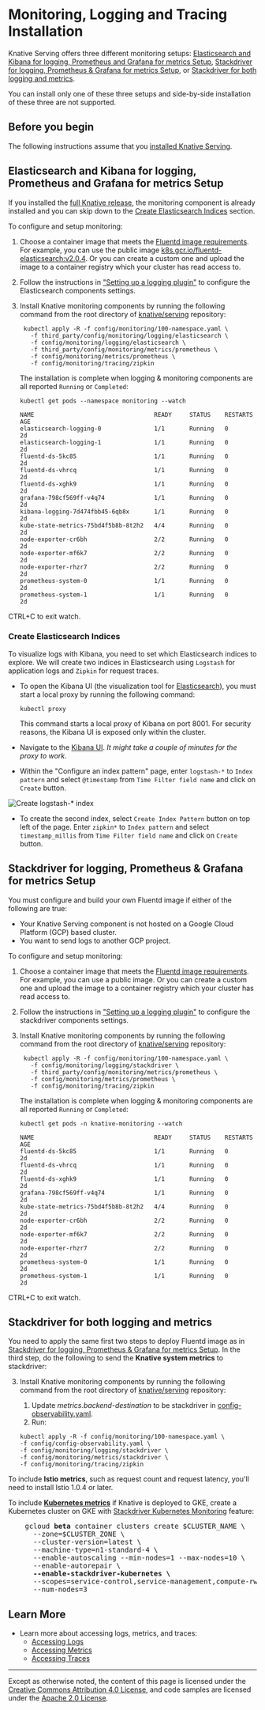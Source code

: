 # Monitoring, Logging and Tracing Installation

Knative Serving offers three different monitoring setups:
[Elasticsearch and Kibana for logging, Prometheus and Grafana for metrics Setup](#elasticsearch-and-kibana-for-logging--prometheus-and-grafana-for-metrics-setup), [Stackdriver for logging, Prometheus & Grafana for metrics Setup](#stackdriver-for-logging--prometheus--grafana-for-metrics-setup), or [Stackdriver for both logging and metrics](#stackdriver-for-both-logging-and-metrics).

You can install only one of these three setups and side-by-side installation of these three are not supported.

## Before you begin

The following instructions assume that you [installed Knative Serving](../install/README.md).

## Elasticsearch and Kibana for logging, Prometheus and Grafana for metrics Setup

If you installed the [full Knative release](../install/README.md#installing-knative), the monitoring component is already installed and you can skip down to the [Create Elasticsearch Indices](#create-elasticsearch-indices) section.

To configure and setup monitoring:

1. Choose a container image that meets the
   [Fluentd image requirements](fluentd/README.md#requirements). For example, you can use the
   public image [k8s.gcr.io/fluentd-elasticsearch:v2.0.4](https://github.com/kubernetes/kubernetes/tree/master/cluster/addons/fluentd-elasticsearch/fluentd-es-image).
   Or you can create a custom one and upload the image to a container registry
   which your cluster has read access to.
2. Follow the instructions in
   ["Setting up a logging plugin"](setting-up-a-logging-plugin.md#Configuring)
   to configure the Elasticsearch components settings.
3. Install Knative monitoring components by running the following command from the root directory of
   [knative/serving](https://github.com/knative/serving) repository:

   ```shell
    kubectl apply -R -f config/monitoring/100-namespace.yaml \
      -f third_party/config/monitoring/logging/elasticsearch \
      -f config/monitoring/logging/elasticsearch \
      -f third_party/config/monitoring/metrics/prometheus \
      -f config/monitoring/metrics/prometheus \
      -f config/monitoring/tracing/zipkin
   ```

   The installation is complete when logging & monitoring components are all
   reported `Running` or `Completed`:

     ```shell
     kubectl get pods --namespace monitoring --watch
     ```

     ```
     NAME                                  READY     STATUS    RESTARTS   AGE
     elasticsearch-logging-0               1/1       Running   0          2d
     elasticsearch-logging-1               1/1       Running   0          2d
     fluentd-ds-5kc85                      1/1       Running   0          2d
     fluentd-ds-vhrcq                      1/1       Running   0          2d
     fluentd-ds-xghk9                      1/1       Running   0          2d
     grafana-798cf569ff-v4q74              1/1       Running   0          2d
     kibana-logging-7d474fbb45-6qb8x       1/1       Running   0          2d
     kube-state-metrics-75bd4f5b8b-8t2h2   4/4       Running   0          2d
     node-exporter-cr6bh                   2/2       Running   0          2d
     node-exporter-mf6k7                   2/2       Running   0          2d
     node-exporter-rhzr7                   2/2       Running   0          2d
     prometheus-system-0                   1/1       Running   0          2d
     prometheus-system-1                   1/1       Running   0          2d
     ```

  CTRL+C to exit watch.

### Create Elasticsearch Indices

To visualize logs with Kibana, you need to set which Elasticsearch indices to explore. We will
create two indices in Elasticsearch using `Logstash` for application logs and `Zipkin`
for request traces.

- To open the Kibana UI (the visualization tool for [Elasticsearch](https://info.elastic.co)),
  you must start a local proxy by running the following command:

  ```shell
  kubectl proxy
  ```

  This command starts a local proxy of Kibana on port 8001. For security
  reasons, the Kibana UI is exposed only within the cluster.

- Navigate to the
  [Kibana UI](http://localhost:8001/api/v1/namespaces/monitoring/services/kibana-logging/proxy/app/kibana).
  _It might take a couple of minutes for the proxy to work_.

- Within the "Configure an index pattern" page, enter `logstash-*` to
  `Index pattern` and select `@timestamp` from `Time Filter field name` and
  click on `Create` button.

![Create logstash-* index](images/kibana-landing-page-configure-index.png)

- To create the second index, select `Create Index Pattern` button on top left
  of the page. Enter `zipkin*` to `Index pattern` and select `timestamp_millis`
  from `Time Filter field name` and click on `Create` button.


## Stackdriver for logging, Prometheus & Grafana for metrics Setup

You must configure and build your own Fluentd image if either of the following are true:

 * Your Knative Serving component is not hosted on a Google Cloud Platform (GCP) based cluster.
 * You want to send logs to another GCP project.

To configure and setup monitoring:

1. Choose a container image that meets the
   [Fluentd image requirements](fluentd/README.md#requirements). For example, you can use a
   public image. Or you can create a custom one and upload the image to a
   container registry which your cluster has read access to.
2. Follow the instructions in
   ["Setting up a logging plugin"](setting-up-a-logging-plugin.md#Configuring)
   to configure the stackdriver components settings.
3. Install Knative monitoring components by running the following command from the root directory of
   [knative/serving](https://github.com/knative/serving) repository:

   ```shell
    kubectl apply -R -f config/monitoring/100-namespace.yaml \
      -f config/monitoring/logging/stackdriver \
      -f third_party/config/monitoring/metrics/prometheus \
      -f config/monitoring/metrics/prometheus \
      -f config/monitoring/tracing/zipkin
   ```   

   The installation is complete when logging & monitoring components are all
   reported `Running` or `Completed`:

     ```shell
     kubectl get pods -n knative-monitoring --watch
     ```

     ```
     NAME                                  READY     STATUS    RESTARTS   AGE
     fluentd-ds-5kc85                      1/1       Running   0          2d
     fluentd-ds-vhrcq                      1/1       Running   0          2d
     fluentd-ds-xghk9                      1/1       Running   0          2d
     grafana-798cf569ff-v4q74              1/1       Running   0          2d
     kube-state-metrics-75bd4f5b8b-8t2h2   4/4       Running   0          2d
     node-exporter-cr6bh                   2/2       Running   0          2d
     node-exporter-mf6k7                   2/2       Running   0          2d
     node-exporter-rhzr7                   2/2       Running   0          2d
     prometheus-system-0                   1/1       Running   0          2d
     prometheus-system-1                   1/1       Running   0          2d
     ```

  CTRL+C to exit watch.

## Stackdriver for both logging and metrics

You need to apply the same first two steps to deploy Fluentd image as in [Stackdriver for logging, Prometheus & Grafana for metrics Setup](#stackdriver-for-logging--prometheus--grafana-for-metrics-setup). In the third step, do the following to send the **Knative system metrics** to stackdriver:

3. Install Knative monitoring components by running the following command from the root directory of [knative/serving](https://github.com/knative/serving) repository:
   1. Update *metrics.backend-destination* to be stackdriver in [config-observability.yaml](https://github.com/knative/serving/blob/388f98a0a4bb6799ecf174aafc768098890e6cba/config/config-observability.yaml#L92).
   2. Run:

    ```shell
    kubectl apply -R -f config/monitoring/100-namespace.yaml \
    -f config/config-observability.yaml \
    -f config/monitoring/logging/stackdriver \
    -f config/monitoring/metrics/stackdriver \
    -f config/monitoring/tracing/zipkin
    ```

To include **Istio metrics**, such as request count and request latency, you'll need to install Istio 1.0.4 or later.

To include **[Kubernetes metrics](https://cloud.google.com/monitoring/api/metrics_other#other-kubernetes.io)** if Knative is deployed to GKE, create a Kubernetes cluster on GKE with [Stackdriver Kubernetes Monitoring](https://cloud.google.com/kubernetes-monitoring/) feature:

<pre>
    gcloud <b>beta</b> container clusters create $CLUSTER_NAME \
      --zone=$CLUSTER_ZONE \
      --cluster-version=latest \
      --machine-type=n1-standard-4 \
      --enable-autoscaling --min-nodes=1 --max-nodes=10 \
      --enable-autorepair \
      <b>--enable-stackdriver-kubernetes \</b>
      --scopes=service-control,service-management,compute-rw,storage-ro,cloud-platform,logging-write,monitoring-write,pubsub,datastore \
      --num-nodes=3
</pre>

## Learn More

- Learn more about accessing logs, metrics, and traces:
  - [Accessing Logs](./accessing-logs.md)
  - [Accessing Metrics](./accessing-metrics.md)
  - [Accessing Traces](./accessing-traces.md)

---

Except as otherwise noted, the content of this page is licensed under the
[Creative Commons Attribution 4.0 License](https://creativecommons.org/licenses/by/4.0/),
and code samples are licensed under the
[Apache 2.0 License](https://www.apache.org/licenses/LICENSE-2.0).
